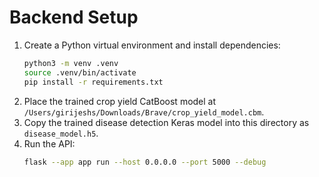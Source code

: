 # Backend Setup

1. Create a Python virtual environment and install dependencies:
   ```bash
   python3 -m venv .venv
   source .venv/bin/activate
   pip install -r requirements.txt
   ```
2. Place the trained crop yield CatBoost model at `/Users/girijeshs/Downloads/Brave/crop_yield_model.cbm`.
3. Copy the trained disease detection Keras model into this directory as `disease_model.h5`.
4. Run the API:
   ```bash
   flask --app app run --host 0.0.0.0 --port 5000 --debug
   ```
